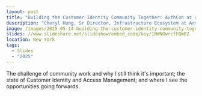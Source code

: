 ```yaml
---
layout: post
title: "Building the Customer Identity Community Together: AuthCon at apidays New York"
description: "Cheryl Hung, Sr Director, Infrastructure Ecosystem at Arm, talks about the community opportunities for CIAM."
image: /images/2025-05-14-building-the-customer-identity-community-together.jpeg
slides: //www.slideshare.net/slideshow/embed_code/key/1NWNOwrcfFQmBZ
location: New York
tags:
  - Slides
  - "2025"
---
```


The challenge of community work and why I still think it's important; the state of Customer Identity and Access Management; and where I see the opportunities going forwards.

